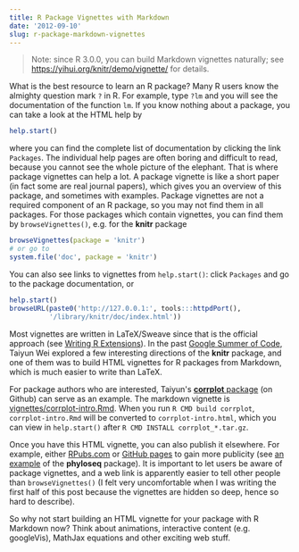```yaml
---
title: R Package Vignettes with Markdown
date: '2012-09-10'
slug: r-package-markdown-vignettes
---
```


> Note: since R 3.0.0, you can build Markdown vignettes naturally; see https://yihui.org/knitr/demo/vignette/ for details.

What is the best resource to learn an R package? Many R users know the almighty question mark `?` in R. For example, type `?lm` and you will see the documentation of the function `lm`. If you know nothing about a package, you can take a look at the HTML help by

```r 
help.start()
```

where you can find the complete list of documentation by clicking the link `Packages`. The individual help pages are often boring and difficult to read, because you cannot see the whole picture of the elephant. That is where package vignettes can help a lot. A package vignette is like a short paper (in fact some are real journal papers), which gives you an overview of this package, and sometimes with examples. Package vignettes are not a required component of an R package, so you may not find them in all packages. For those packages which contain vignettes, you can find them by `browseVignettes()`, e.g. for the **knitr** package

```r 
browseVignettes(package = 'knitr')
# or go to
system.file('doc', package = 'knitr')
```

You can also see links to vignettes from `help.start()`: click `Packages` and go to the package documentation, or

```r 
help.start()
browseURL(paste0('http://127.0.0.1:', tools:::httpdPort(),
          '/library/knitr/doc/index.html'))
```

Most vignettes are written in LaTeX/Sweave since that is the official approach (see [Writing R Extensions](http://cran.r-project.org/doc/manuals/R-exts.html)). In the past [Google Summer of Code](http://www.google-melange.com/gsoc/project/google/gsoc2012/cloud_wei/16001), Taiyun Wei explored a few interesting directions of the **knitr** package, and one of them was to build HTML vignettes for R packages from Markdown, which is much easier to write than LaTeX.

For package authors who are interested, Taiyun's [**corrplot** package](https://github.com/taiyun/corrplot/) (on Github) can serve as an example. The markdown vignette is [vignettes/corrplot-intro.Rmd](https://github.com/taiyun/corrplot/blob/master/vignettes/corrplot-intro.Rmd). When you run `R CMD build corrplot`, `corrplot-intro.Rmd` will be converted to `corrplot-intro.html`, which you can view in `help.start()` after `R CMD INSTALL corrplot_*.tar.gz`.

Once you have this HTML vignette, you can also publish it elsewhere. For example, either [RPubs.com](http://rpubs.com) or [GitHub pages](http://pages.github.com/) to gain more publicity (see [an example](http://rpubs.com/mcmurdie/plot_heatmap) of the **phyloseq** package). It is important to let users be aware of package vignettes, and a web link is apparently easier to tell other people than `browseVignettes()` (I felt very uncomfortable when I was writing the first half of this post because the vignettes are hidden so deep, hence so hard to describe).

So why not start building an HTML vignette for your package with R Markdown now? Think about animations, interactive content (e.g. googleVis), MathJax equations and other exciting web stuff.
